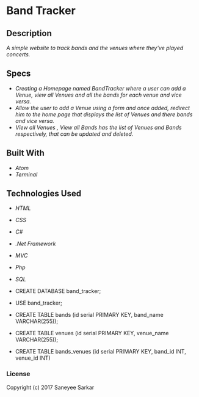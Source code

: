 # Band Tracker


## Description

_A simple website to track bands and the venues where they've played concerts._

## Specs

* _Creating a Homepage named BandTracker where a user can add a Venue, view all Venues and all the bands for each venue and vice versa._
* _Allow the user to add a Venue using a form and once added, redirect him to the home page that displays the list of Venues and there bands and vice versa._
* _View all Venues , View all Bands has the list of Venues and Bands respectively, that can be updated and deleted._

## Built With

* _Atom_
* _Terminal_


## Technologies Used

* _HTML_
* _CSS_
* _C#_
* _.Net Framework_
* _MVC_
* _Php_
* _SQL_

* CREATE DATABASE band_tracker;
* USE band_tracker;
* CREATE TABLE bands (id serial PRIMARY KEY, band_name   VARCHAR(255));
* CREATE TABLE venues (id serial PRIMARY KEY, venue_name VARCHAR(255));
* CREATE TABLE bands_venues (id serial PRIMARY KEY, band_id INT, venue_id INT)

### License

Copyright (c) 2017 Saneyee Sarkar
